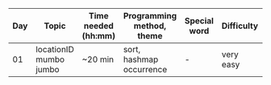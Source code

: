 | Day | Topic                                | Time needed (hh:mm) | Programming method, theme                          | Special word | Difficulty             | Used help   |
| --- | ------------------------------------ | ------------------- | -------------------------------------------------- | ------------ | ---------------------- | ----------- |
| 01 | locationID mumbo jumbo | ~20 min | sort, hashmap occurrence | - | very easy | No |
